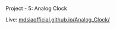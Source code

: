 Project - 5: Analog Clock

Live: [mdsiaofficial.github.io/Analog_Clock/](https://mdsiaofficial.github.io/Analog_Clock/)
